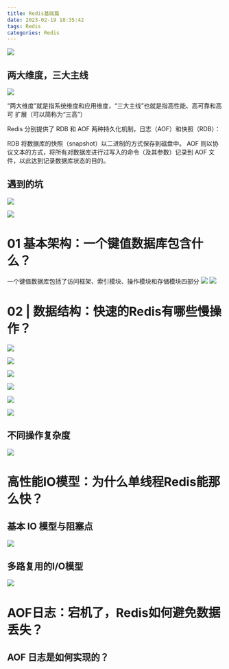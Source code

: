 ```yaml
---
title: Redis基础篇
date: 2023-02-19 18:35:42
tags: Redis
categories: Redis
---
```


![](Redis基础篇/2023-02-22-21-27-25.png)

## 两大维度，三大主线
![](Redis基础篇/2023-02-19-18-37-01.png)

“两大维度”就是指系统维度和应用维度，“三大主线”也就是指高性能、高可靠和高可 扩展（可以简称为“三高”）

Redis 分别提供了 RDB 和 AOF 两种持久化机制，日志（AOF）和快照（RDB）：

RDB 将数据库的快照（snapshot）以二进制的方式保存到磁盘中。
AOF 则以协议文本的方式，将所有对数据库进行过写入的命令（及其参数）记录到 AOF 文件，以此达到记录数据库状态的目的。

## 遇到的坑

![](Redis基础篇/2023-02-19-18-40-42.png)

![](Redis基础篇/2023-02-19-18-49-53.png)

# 01 基本架构：一个键值数据库包含什么？
一个键值数据库包括了访问框架、索引模块、操作模块和存储模块四部分
![](Redis基础篇/2023-02-19-19-06-36.png)
![](Redis基础篇/2023-02-19-19-05-39.png)

# 02 | 数据结构：快速的Redis有哪些慢操作？

![](Redis基础篇/2023-02-19-19-18-27.png)

![](Redis基础篇/2023-02-19-19-24-28.png)

![](Redis基础篇/2023-02-19-19-25-47.png)

![](Redis基础篇/2023-02-19-20-25-19.png)

![](Redis基础篇/2023-02-19-20-25-54.png)

![](Redis基础篇/2023-02-19-20-27-53.png)

## 不同操作复杂度

![](Redis基础篇/2023-02-19-20-29-30.png)

# 高性能IO模型：为什么单线程Redis能那么快？

## 基本 IO 模型与阻塞点
![](Redis基础篇/2023-02-19-21-13-27.png)

## 多路复用的I/O模型

![](Redis基础篇/2023-02-19-21-35-36.png)

# AOF日志：宕机了，Redis如何避免数据丢失？

## AOF 日志是如何实现的？
